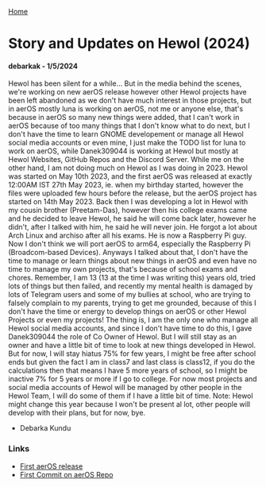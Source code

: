 <i class="fa-solid fa-house"></i> [Home](./)
# Story and Updates on Hewol (2024)
#### debarkak - 1/5/2024

Hewol has been silent for a while... But in the media behind the scenes, we're working on new aerOS release however other Hewol projects have been left abandoned as we don't have much interest in those projects, but in aerOS mostly luna is working on aerOS, not me or anyone else, that's because in aerOS so many new things were added, that I can't work in aerOS because of too many things that I don't know what to do next, but I don't have the time to learn GNOME developement or manage all Hewol social media accounts or even mine, I just make the TODO list for luna to work on aerOS, while Danek309044 is working at Hewol but mostly at Hewol Websites, GitHub Repos and the Discord Server. While me on the other hand, I am not doing much on Hewol as I was doing in 2023. Hewol was started on May 10th 2023, and the first aerOS was released at exactly 12:00AM IST 27th May 2023, ie. when my birthday started, however the files were uploaded few hours before the release, but the aerOS project has started on 14th May 2023. Back then I was developing a lot in Hewol with my cousin brother (Preetam-Das), however then his college exams came and he decided to leave Hewol, he said he will come back later, however he didn't, after I talked with him, he said he will never join. He forgot a lot about Arch Linux and archiso after all his exams. He is now a Raspberry Pi guy. Now I don't think we will port aerOS to arm64, especially the Raspberry Pi (Broadcom-based Devices). Anyways I talked about that, I don't have the time to manage or learn things about new things in aerOS and even have no time to manage my own projects, that's because of school exams and chores. Remember, I am 13 (13 at the time I was writing this) years old,  tried lots of things but then failed, and recently my mental health is damaged by lots of Telegram users and some of my bullies at school, who are trying to falsely complain to my parents, trying to get me grounded, because of this I don't have the time or energy to develop things on aerOS or other Hewol Projects or even my projects! The thing is, I am the only one who manage all Hewol social media accounts, and since I don't have time to do this, I gave Danek309044 the role of Co Owner of Hewol. But I will still stay as an owner and have a little bit of time to look at new things developed in Hewol. But for now, I will stay hiatus 75% for few years, I might be free after school ends but given the fact I am in class7 and last class is class12, if you do the calculations then that means I have 5 more years of school, so I might be inactive 7% for 5 years or more if I go to college. For now most projects and social media accounts of Hewol will be managed by other people in the Hewol Team, I will do some of them if I have a little bit of time. Note: Hewol might change this year because I won't be present al lot, other people will develop with their plans, but for now, bye.
- Debarka Kundu

### Links
* [First aerOS release](https://github.com/hewol/aerOS/releases/tag/v1-early-beta)
* [First Commit on aerOS Repo](https://github.com/hewol/aerOS/commit/617c43fea879b0e75ce62b5d7108f8df38d9adc5)

